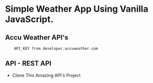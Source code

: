 # Simple Weather App Using Vanilla JavaScript.

## Accu Weather API's

```
    API_KEY from developer.accuweather.com
```

## API - REST API

- Clone This Amazing API's Project

```

```
